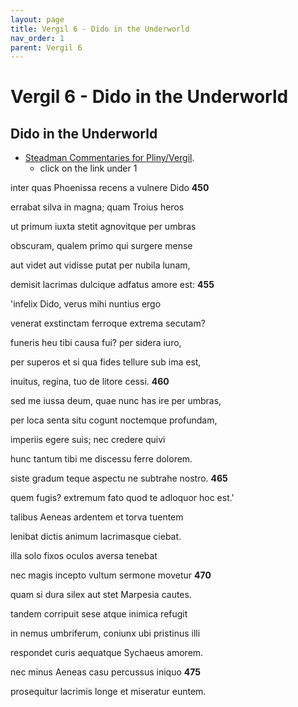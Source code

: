 ```yaml
---
layout: page
title: Vergil 6 - Dido in the Underworld
nav_order: 1
parent: Vergil 6
---
```


# Vergil 6 - Dido in the Underworld

## Dido in the Underworld

- [Steadman Commentaries for Pliny/Vergil](https://geoffreysteadman.com/ap-pliny-and-vergil).
     - click on the link under 1

inter quas Phoenissa recens a vulnere Dido               **450**

errabat silva in magna; quam Troius heros

ut primum iuxta stetit agnovitque per umbras

obscuram, qualem primo qui surgere mense

aut videt aut vidisse putat per nubila lunam,

demisit lacrimas dulcique adfatus amore est:               **455**

'infelix Dido, verus mihi nuntius ergo

venerat exstinctam ferroque extrema secutam?

funeris heu tibi causa fui? per sidera iuro,

per superos et si qua fides tellure sub ima est,

inuitus, regina, tuo de litore cessi.               **460**

sed me iussa deum, quae nunc has ire per umbras,

per loca senta situ cogunt noctemque profundam,

imperiis egere suis; nec credere quivi

hunc tantum tibi me discessu ferre dolorem.

siste gradum teque aspectu ne subtrahe nostro.               **465**

quem fugis? extremum fato quod te adloquor hoc est.'

talibus Aeneas ardentem et torva tuentem

lenibat dictis animum lacrimasque ciebat.

illa solo fixos oculos aversa tenebat

nec magis incepto vultum sermone movetur               **470**

quam si dura silex aut stet Marpesia cautes.

tandem corripuit sese atque inimica refugit

in nemus umbriferum, coniunx ubi pristinus illi

respondet curis aequatque Sychaeus amorem.

nec minus Aeneas casu percussus iniquo               **475**

prosequitur lacrimis longe et miseratur euntem.
